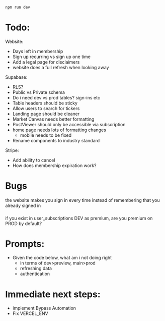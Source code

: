 
```bash
npm run dev
```

# Todo: 

Website: 
- Days left in membership
- Sign up recurring vs sign up one time
- Add a legal page for disclaimers
- website does a full refresh when looking away 

Supabase: 
- RLS? 
- Public vs Private schema
- Do i need dev vs prod tables? sign-ins etc
- Table headers should be sticky
- Allow users to search for tickers
- Landing page should be cleaner 
- Market Canvas needs better formatting
- PostViewer should only be accessible via subscription
- home page needs lots of formatting changes
    - mobile needs to be fixed
- Rename components to industry standard 

Stripe:
- Add ability to cancel
- How does membership expiration work? 


# Bugs

#### 
the website makes you sign in every time instead of remembering that you already signed in 

### 
if you exist in user_subscriptions DEV as premium, are you premium on PROD by default? 

# Prompts: 
- Given the code below, what am i not doing right
    - in terms of dev>preview, main>prod
    - refreshing data 
    - authentication

# Immediate next steps: 
- implement Bypass Automation
- Fix VERCEL_ENV